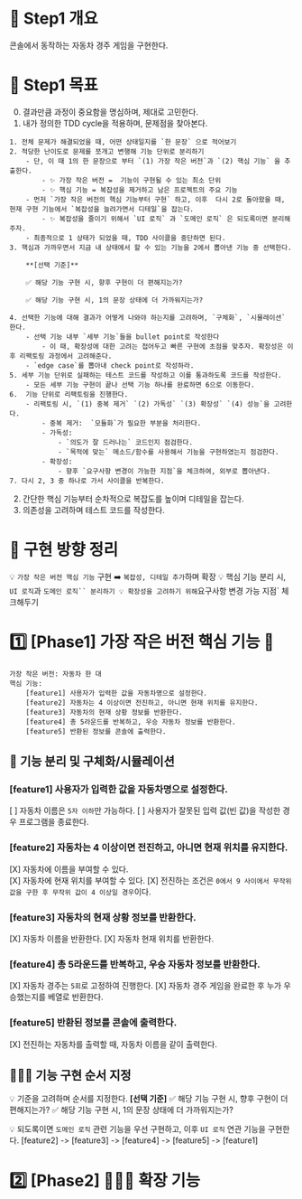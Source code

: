 # 📄 Step1 개요

콘솔에서 동작하는 자동차 경주 게임을 구현한다.

# 📍 Step1 목표

0. 결과만큼 과정이 중요함을 명심하며, 제대로 고민한다.
1. 내가 정의한 TDD cycle을 적용하며, 문제점을 찾아본다.

```
1. 전체 문제가 해결되었을 때, 어떤 상태일지를 `한 문장` 으로 적어보기
2. 적당한 난이도로 문제를 쪼개고 변행해 기능 단위로 분리하기
    - 단, 이 때 1의 한 문장으로 부터 `(1) 가장 작은 버전`과 `(2) 핵심 기능` 을 추출한다.
        - ✨ 가장 작은 버전 =  기능이 구현될 수 있는 최소 단위
        - ✨ 핵심 기능 = 복잡성을 제거하고 남은 프로젝트의 주요 기능
    - 먼저 `가장 작은 버전의 핵심 기능부터 구현` 하고, 이후  다시 2로 돌아왔을 때, 현재 구현 기능에서 `복잡성을 늘려가면서 디테일`을 잡는다.
        - ✨ 복잡성을 줄이기 위해서 `UI 로직` 과 `도메인 로직` 은 되도록이면 분리해주자.
    - 최종적으로 1 상태가 되었을 때, TDD 사이클을 중단하면 된다.
3. 핵심과 가까우면서 지금 내 상태에서 할 수 있는 기능을 2에서 뽑아낸 기능 중 선택한다.

    **[선택 기준]**

    ✅ 해당 기능 구현 시, 향후 구현이 더 편해지는가?

    ✅ 해당 기능 구현 시, 1의 문장 상태에 더 가까워지는가?

4. 선택한 기능에 대해 결과가 어떻게 나와야 하는지를 고려하며, `구체화`, `시뮬레이션` 한다.
    - 선택 기능 내부 `세부 기능`들을 bullet point로 작성한다
        - 이 때, 확장성에 대한 고려는 접어두고 빠른 구현에 초점을 맞추자. 확장성은 이후 리팩토링 과정에서 고려해준다.
    - `edge case`를 뽑아내 check point로 작성하라.
5. 세부 기능 단위로 실패하는 테스트 코드를 작성하고 이를 통과하도록 코드를 작성한다.
    - 모든 세부 기능 구현이 끝나 선택 기능 하나를 완료하면 6으로 이동한다.
6.  기능 단위로 리팩토링을 진행한다.
    - 리팩토링 시, `(1) 중복 제거` `(2) 가독성` `(3) 확장성` `(4) 성능`을 고려한다.
        - 중복 제거:  `모듈화`가 필요한 부분을 처리한다.
        - 가독성:
            - `의도가 잘 드러나는` 코드인지 점검한다.
            - `목적에 맞는` 메소드/함수를 사용해서 기능을 구현하였는지 점검한다.
        - 확장성:
            - 향후 `요구사항 변경이 가능한 지점`을 체크하여, 외부로 뽑아낸다.
7. 다시 2, 3 중 하나로 가서 사이클을 반복한다.
```

2. 간단한 핵심 기능부터 순차적으로 복잡도를 높이며 디테일을 잡는다.
3. 의존성을 고려하며 테스트 코드를 작성한다.

# 🎯 구현 방향 정리

💡 `가장 작은 버전 핵심 기능` 구현 ➡️ `복잡성, 디테일 추가`하며 확장
💡 핵심 기능 분리 시, `UI 로직`과 ` 도메인 로직`` 분리하기 💡 확장성을 고려하기 위해 `요구사항 변경 가능 지점` 체크해두기

# 1️⃣ [Phase1] 가장 작은 버전 핵심 기능 🚗

```
가장 작은 버전: 자동차 한 대
핵심 기능:
	[feature1] 사용자가 입력한 값을 자동차명으로 설정한다.
	[feature2] 자동차는 4 이상이면 전진하고, 아니면 현재 위치를 유지한다.
	[feature3] 자동차의 현재 상황 정보를 반환한다.
	[feature4] 총 5라운드를 반복하고, 우승 자동차 정보를 반환한다.
	[feature5] 반환된 정보를 콘솔에 출력한다.
```

## 🚗 기능 분리 및 구체화/시뮬레이션

### [feature1] 사용자가 입력한 값을 자동차명으로 설정한다.

[ ] 자동차 이름은 `5자 이하`만 가능하다.
[ ] 사용자가 잘못된 입력 값(빈 값)을 작성한 경우 프로그램을 종료한다.

### [feature2] 자동차는 4 이상이면 전진하고, 아니면 현재 위치를 유지한다.

[X] 자동차에 이름을 부여할 수 있다.  
[X] 자동차에 현재 위치를 부여할 수 있다.
[X] 전진하는 조건은 `0에서 9 사이에서 무작위 값을 구한 후 무작위 값이 4 이상일 경우`이다.

### [feature3] 자동차의 현재 상황 정보를 반환한다.

[X] 자동차 이름을 반환한다.
[X] 자동차 현재 위치를 반환한다.

### [feature4] 총 5라운드를 반복하고, 우승 자동차 정보를 반환한다.

[X] 자동차 경주는 `5회`로 고정하여 진행한다.
[X] 자동차 경주 게임을 완료한 후 누가 우승했는지를 베열로 반환한다.

### [feature5] 반환된 정보를 콘솔에 출력한다.

[X] 전진하는 자동차를 출력할 때, 자동차 이름을 같이 출력한다.

## 🧑🏻‍💻 기능 구현 순서 지정

💡 기준을 고려하며 순서를 지정한다.
**[선택 기준]**
✅ 해당 기능 구현 시, 향후 구현이 더 편해지는가?
✅ 해당 기능 구현 시, 1의 문장 상태에 더 가까워지는가?

💡 되도록이면 `도메인 로직` 관련 기능을 우선 구현하고, 이후 `UI 로직` 연관 기능을 구현한다.
[feature2] -> [feature3] -> [feature4] -> [feature5] -> [feature1]

# 2️⃣ [Phase2] 🚗🚗🚗 확장 기능

